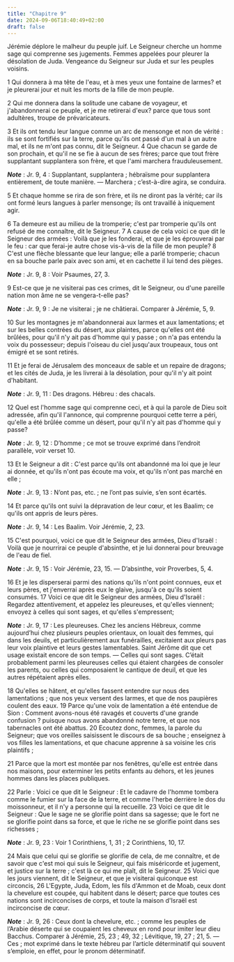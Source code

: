 ```yaml
---
title: "Chapitre 9"
date: 2024-09-06T18:40:49+02:00
draft: false
---
```



Jérémie déplore le malheur du peuple juif.
Le Seigneur cherche un homme sage qui comprenne ses jugements.
Femmes appelées pour pleurer la désolation de Juda.
Vengeance du Seigneur sur Juda et sur les peuples voisins.


1 Qui donnera à ma tête de l'eau, et à mes yeux une fontaine de larmes? et je pleurerai jour et nuit les morts de la fille de mon peuple.


2 Qui me donnera dans la solitude une cabane de voyageur, et j'abandonnerai ce peuple, et je me retirerai d'eux? parce que tous sont adultères, troupe de prévaricateurs.


3 Et ils ont tendu leur langue comme un arc de mensonge et non de vérité : ils se sont fortifiés sur la terre, parce qu'ils ont passé d'un mal à un autre mal, et ils ne m'ont pas connu, dit le Seigneur. 4 Que chacun se garde de son prochain, et qu'il ne se fie à aucun de ses frères; parce que tout frère supplantant supplantera son frère, et que l'ami marchera frauduleusement.

***Note*** :  Jr. 9, 4 : Supplantant, supplantera ; hébraïsme pour supplantera entièrement, de toute manière. ― Marchera ; c’est-à-dire agira, se conduira.

5 Et chaque homme se rira de son frère, et ils ne diront pas la vérité; car ils ont formé leurs langues à parler mensonge; ils ont travaillé à iniquement agir.


6 Ta demeure est au milieu de la tromperie; c'est par tromperie qu'ils ont refusé de me connaître, dit le Seigneur. 7 A cause de cela voici ce que dit le Seigneur des armées : Voilà que je les fonderai, et que je les éprouverai par le feu : car que ferai-je autre chose vis-à-vis de la fille de mon peuple? 8 C'est une flèche blessante que leur langue; elle a parlé tromperie; chacun en sa bouche parle paix avec son ami, et en cachette il lui tend des pièges.

***Note*** :  Jr. 9, 8 : Voir Psaumes, 27, 3.


9 Est-ce que je ne visiterai pas ces crimes, dit le Seigneur, ou d'une pareille nation mon âme ne se vengera-t-elle pas?

***Note*** :  Jr. 9, 9 : Je ne visiterai ; je ne châtierai. Comparer à Jérémie, 5, 9.


10 Sur les montagnes je m'abandonnerai aux larmes et aux lamentations; et sur les belles contrées du désert, aux plaintes, parce qu'elles ont été brûlées, pour qu'il n'y ait pas d'homme qui y passe ; on n'a pas entendu la voix du possesseur; depuis l'oiseau du ciel jusqu'aux troupeaux, tous ont émigré et se sont retirés.


11 Et je ferai de Jérusalem des monceaux de sable et un repaire de dragons; et les cités de Juda, je les livrerai à la désolation, pour qu'il n'y ait point d'habitant.

***Note*** :  Jr. 9, 11 : Des dragons. Hébreu : des chacals.


12 Quel est l'homme sage qui comprenne ceci, et à qui la parole de Dieu soit adressée, afin qu'il l'annonce, qui comprenne pourquoi cette terre a péri, qu'elle a été brûlée comme un désert, pour qu'il n'y ait pas d'homme qui y passe?

***Note*** :  Jr. 9, 12 : D’homme ; ce mot se trouve exprimé dans l’endroit parallèle, voir verset 10.

13 Et le Seigneur a dit : C'est parce qu'ils ont abandonné ma loi que je leur ai donnée, et qu'ils n'ont pas écoute ma voix, et qu'ils n'ont pas marché en elle ;

***Note*** :  Jr. 9, 13 : N’ont pas, etc. ; ne l’ont pas suivie, s’en sont écartés.


14 Et parce qu'ils ont suivi la dépravation de leur cœur, et les Baalim; ce qu'ils ont appris de leurs pères.

***Note*** :  Jr. 9, 14 : Les Baalim. Voir Jérémie, 2, 23.

15 C'est pourquoi, voici ce que dit le Seigneur des armées, Dieu d'Israël : Voilà que je nourrirai ce peuple d'absinthe, et je lui donnerai pour breuvage de l'eau de fiel.

***Note*** :  Jr. 9, 15 : Voir Jérémie, 23, 15. ― D’absinthe, voir Proverbes, 5, 4.


16 Et je les disperserai parmi des nations qu'ils n'ont point connues, eux et leurs pères, et j'enverrai après eux le glaive, jusqu'à ce qu'ils soient consumés. 17 Voici ce que dit le Seigneur des armées, Dieu d'Israël : Regardez attentivement, et appelez les pleureuses, et qu'elles viennent; envoyez à celles qui sont sages, et qu'elles s'empressent;

***Note*** :  Jr. 9, 17 : Les pleureuses. Chez les anciens Hébreux, comme aujourd’hui chez plusieurs peuples orientaux, on louait des femmes, qui dans les deuils, et particulièrement aux funérailles, excitaient aux pleurs pas leur voix plaintive et leurs gestes lamentables. Saint Jérôme dit que cet usage existait encore de son temps. ― Celles qui sont sages. C’était probablement parmi les pleureuses celles qui étaient chargées de consoler les parents, ou celles qui composaient le cantique de deuil, et que les autres répétaient après elles.


18 Qu'elles se hâtent, et qu'elles fassent entendre sur nous des lamentations ; que nos yeux versent des larmes, et que de nos paupières coulent des eaux. 19 Parce qu'une voix de lamentation a été entendue de Sion : Comment avons-nous été ravagés et couverts d'une grande confusion ? puisque nous avons abandonné notre terre, et que nos tabernacles ont été abattus. 20 Ecoutez donc, femmes, la parole du Seigneur; que vos oreilles saisissent le discours de sa bouche ; enseignez à vos filles les lamentations, et que chacune apprenne à sa voisine les cris plaintifs ;


21 Parce que la mort est montée par nos fenêtres, qu'elle est entrée dans nos maisons, pour exterminer les petits enfants au dehors, et les jeunes hommes dans les places publiques.


22 Parle : Voici ce que dit le Seigneur : Et le cadavre de l'homme tombera comme le fumier sur la face de la terre, et comme l'herbe derrière le dos du moissonneur, et il n'y a personne qui la recueille. 23 Voici ce que dit le Seigneur : Que le sage ne se glorifie point dans sa sagesse; que le fort ne se glorifie point dans sa force, et que le riche ne se glorifie point dans ses richesses ;

***Note*** :  Jr. 9, 23 : Voir 1 Corinthiens, 1, 31 ; 2 Corinthiens, 10, 17.


24 Mais que celui qui se glorifie se glorifie de cela, de me connaître, et de savoir que c'est moi qui suis le Seigneur, qui fais miséricorde et jugement, et justice sur la terre ; c'est là ce qui me plaît, dit le Seigneur. 25 Voici que les jours viennent, dit le Seigneur, et que je visiterai quiconque est circoncis, 26 L'Egypte, Juda, Edom, les fils d'Ammon et de Moab, ceux dont la chevelure est coupée, qui habitent dans le désert; parce que toutes ces nations sont incirconcises de corps, et toute la maison d'Israël est incirconcise de cœur.

***Note*** :  Jr. 9, 26 : Ceux dont la chevelure, etc. ; comme les peuples de l’Arabie déserte qui se coupaient les cheveux en rond pour imiter leur dieu Bacchus. Comparer à Jérémie, 25, 23 ; 49, 32 ; Lévitique, 19, 27 ; 21, 5. ― Ces ; mot exprimé dans le texte hébreu par l’article déterminatif qui souvent s’emploie, en effet, pour le pronom déterminatif.

